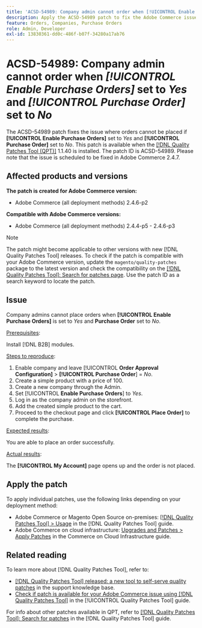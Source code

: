 ```yaml
---
title: 'ACSD-54989: Company admin cannot order when [!UICONTROL Enable Purchase Orders] set to Yes and [!UICONTROL Purchase Order] set to No'
description: Apply the ACSD-54989 patch to fix the Adobe Commerce issue where company admin cannot place orders if [!UICONTROL Enable Purchase Orders] is set to Yes and [!UICONTROL Purchase Order] is set to No.
feature: Orders, Companies, Purchase Orders
role: Admin, Developer
exl-id: 13830361-dd0c-486f-b07f-34280a17ab76
---
```

# ACSD-54989: Company admin cannot order when *[!UICONTROL Enable Purchase Orders]* set to *Yes* and *[!UICONTROL Purchase Order]* set to *No*

The ACSD-54989 patch fixes the issue where orders cannot be placed if **[!UICONTROL Enable Purchase Orders]** set to *Yes* and **[!UICONTROL Purchase Order]** set to *No*. This patch is available when the [[!DNL Quality Patches Tool (QPT)]](https://experienceleague.adobe.com/en/docs/commerce-knowledge-base/kb/announcements/commerce-announcements/magento-quality-patches-released-new-tool-to-self-serve-quality-patches) 1.1.40 is installed. The patch ID is ACSD-54989. Please note that the issue is scheduled to be fixed in Adobe Commerce 2.4.7.

## Affected products and versions

**The patch is created for Adobe Commerce version:**

* Adobe Commerce (all deployment methods) 2.4.6-p2

**Compatible with Adobe Commerce versions:**

* Adobe Commerce (all deployment methods) 2.4.4-p5 - 2.4.6-p3

>[!NOTE]
>
>The patch might become applicable to other versions with new [!DNL Quality Patches Tool] releases. To check if the patch is compatible with your Adobe Commerce version, update the `magento/quality-patches` package to the latest version and check the compatibility on the [[!DNL Quality Patches Tool]: Search for patches page](https://experienceleague.adobe.com/tools/commerce-quality-patches/index.html). Use the patch ID as a search keyword to locate the patch.

## Issue

Company admins cannot place orders when **[!UICONTROL Enable Purchase Orders]** is set to *Yes* and **Purchase Order** set to *No*.

<u>Prerequisites</u>:

Install [!DNL B2B] modules.

<u>Steps to reproduce</u>:

1. Enable company and leave [!UICONTROL **Order Approval Configuration]** > **[!UICONTROL Purchase Order**] = *No*.
1. Create a simple product with a price of 100.
1. Create a new company through the Admin.
1. Set [!UICONTROL **Enable Purchase Orders**] to *Yes*.
1. Log in as the company admin on the storefront.
1. Add the created simple product to the cart.
1. Proceed to the checkout page and click **[!UICONTROL Place Order]** to complete the purchase.

<u>Expected results</u>:

You are able to place an order successfully.

<u>Actual results</u>:

The **[!UICONTROL My Account]** page opens up and the order is not placed.

## Apply the patch

To apply individual patches, use the following links depending on your deployment method:

* Adobe Commerce or Magento Open Source on-premises: [[!DNL Quality Patches Tool] > Usage](/help/tools/quality-patches-tool/usage.md) in the [!DNL Quality Patches Tool] guide.
* Adobe Commerce on cloud infrastructure: [Upgrades and Patches > Apply Patches](https://experienceleague.adobe.com/docs/commerce-cloud-service/user-guide/develop/upgrade/apply-patches.html) in the Commerce on Cloud Infrastructure guide.

## Related reading

To learn more about [!DNL Quality Patches Tool], refer to:

* [[!DNL Quality Patches Tool] released: a new tool to self-serve quality patches](https://experienceleague.adobe.com/en/docs/commerce-knowledge-base/kb/announcements/commerce-announcements/magento-quality-patches-released-new-tool-to-self-serve-quality-patches) in the support knowledge base.
* [Check if patch is available for your Adobe Commerce issue using [!DNL Quality Patches Tool]](/help/tools/quality-patches-tool/patches-available-in-qpt/check-patch-for-magento-issue-with-magento-quality-patches.md) in the [!UICONTROL Quality Patches Tool] guide.


For info about other patches available in QPT, refer to [[!DNL Quality Patches Tool]: Search for patches](https://experienceleague.adobe.com/tools/commerce-quality-patches/index.html) in the [!DNL Quality Patches Tool] guide.
